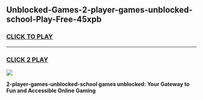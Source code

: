 
## Unblocked-Games-2-player-games-unblocked-school-Play-Free-45xpb
<h3>
<a href="https://premium76.site?title=2-player-games-unblocked-school&ref=09A">CLICK TO PLAY</a></h3>
<hr>

<h3>
<a href="https://premium76.site?title=2-player-games-unblocked-school&ref=09A">CLICK 2 PLAY</a>
  
</h3>

<a href="https://premium76.site?title=2-player-games-unblocked-school&ref=09A"><img src="https://clearcache.store/games.png"></a>


**2-player-games-unblocked-school games unblocked: Your Gateway to Fun and Accessible Online Gaming**
